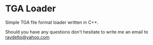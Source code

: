 # TGA Loader

Simple TGA file format loader written in C++.

Should you have any questions don't hesitate to write me an email to raydelto@yahoo.com
